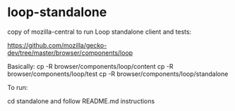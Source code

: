 loop-standalone
===============

copy of mozilla-central to run Loop standalone client and tests:

https://github.com/mozilla/gecko-dev/tree/master/browser/components/loop

Basically:
 cp -R browser/components/loop/content
 cp -R browser/components/loop/test
 cp -R browser/components/loop/standalone

To run:

cd standalone and follow README.md instructions


